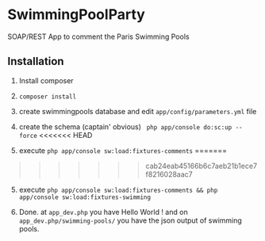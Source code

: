 SwimmingPoolParty
=================

SOAP/REST App to comment the Paris Swimming Pools

Installation
------------

1) Install composer

2) ``composer install``

3) create swimmingpools database and edit ``app/config/parameters.yml`` file

4) create the schema (captain' obvious) `` php app/console do:sc:up --force``
<<<<<<< HEAD

5) execute ``php app/console sw:load:fixtures-comments``
=======
>>>>>>> cab24eab45166b6c7aeb21b1ece7f8216028aac7

5) execute ``php app/console sw:load:fixtures-comments && php app/console sw:load:fixtures-swimming``

6) Done. at ``app_dev.php`` you have Hello World ! and on ``app_dev.php/swimming-pools/`` you have the json output
of swimming pools.

